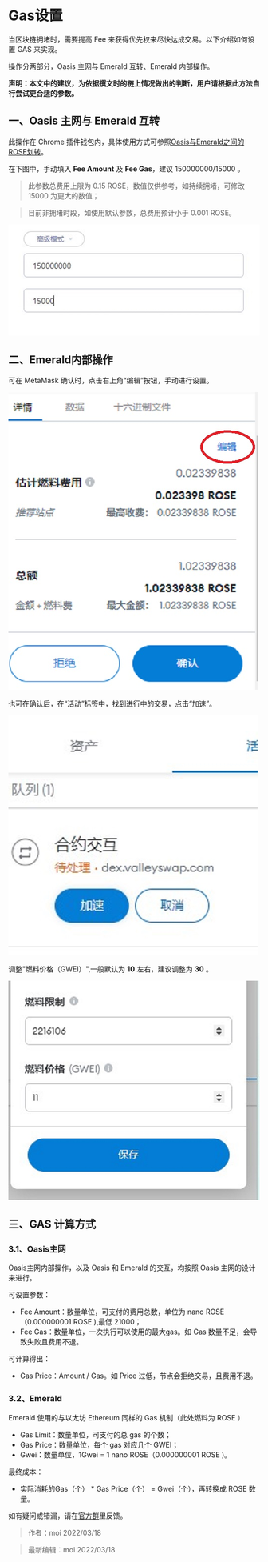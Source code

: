 # Gas设置

当区块链拥堵时，需要提高 Fee 来获得优先权来尽快达成交易。以下介绍如何设置 GAS 来实现。

操作分两部分，Oasis 主网与 Emerald 互转、Emerald 内部操作。

**声明：本文中的建议，为依据撰文时的链上情况做出的判断，用户请根据此方法自行尝试更合适的参数。**

## 一、Oasis 主网与 Emerald 互转

此操作在 Chrome 插件钱包内，具体使用方式可参照[Oasis与Emerald之间的ROSE划转](dev-oasis-china/dev_support/Oasis与Emerald之间的ROSE划转/Oasis与Emerald之间的ROSE划转.md)。

在下图中，手动填入 **Fee Amount** 及 **Fee Gas**，建议 150000000/15000 。

> 此参数总费用上限为 0.15 ROSE，数值仅供参考，如持续拥堵，可修改 15000 为更大的数值；

> 目前非拥堵时段，如使用默认参数，总费用预计小于 0.001 ROSE。

![](Gas_1.jpg)

## 二、Emerald内部操作

可在 MetaMask 确认时，点击右上角“编辑”按钮，手动进行设置。

![](Gas_4.jpg)

也可在确认后，在“活动”标签中，找到进行中的交易，点击“加速”。

![](Gas_3.jpg)

调整"燃料价格（GWEI）",一般默认为 **10** 左右，建议调整为 **30** 。

![](Gas_2.jpg)

## 三、GAS 计算方式

### 3.1、Oasis主网

Oasis主网内部操作，以及 Oasis 和 Emerald 的交互，均按照 Oasis 主网的设计来进行。

可设置参数：

- Fee Amount：数量单位，可支付的费用总数，单位为 nano ROSE（0.000000001 ROSE ),最低 21000；
- Fee Gas：数量单位，一次执行可以使用的最大gas。如 Gas 数量不足，会导致失败且费用不退。

可计算得出：

- Gas Price：Amount / Gas。如 Price 过低，节点会拒绝交易，且费用不退。

### 3.2、Emerald

Emerald 使用的与以太坊 Ethereum 同样的 Gas 机制（此处燃料为 ROSE ）

- Gas Limit：数量单位，可支付的总 gas 的个数；
- Gas Price：数量单位，每个 gas 对应几个 GWEI；
- Gwei：数量单位，1Gwei = 1 nano ROSE（0.000000001 ROSE )。

最终成本：

- 实际消耗的Gas（个） * Gas Price（个） = Gwei（个），再转换成 ROSE 数量。

如有疑问或错漏，请在[官方群](https://t.me/oasisnetworkchina)里反馈。

  > 作者：moi 2022/03/18

  > 最新编辑：moi 2022/03/18
